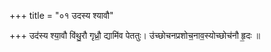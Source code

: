 +++
title = "०१ उदस्य श्यावौ"

+++
उद॑स्य श्या॒वौ वि॑थु॒रौ गृध्रौ॒ द्यामि॑व पेततुः। उ॑च्छोचनप्रशोच॒नाव॒स्योच्छोच॑नौ हृ॒दः ॥